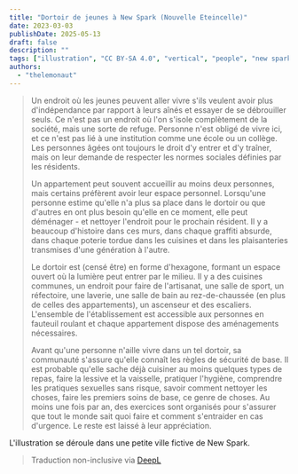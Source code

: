 ```yaml
---
title: "Dortoir de jeunes à New Spark (Nouvelle Eteincelle)"
date: 2023-03-03
publishDate: 2025-05-13
draft: false
description: ""
tags: ["illustration", "CC BY-SA 4.0", "vertical", "people", "new spark"]
authors:
  - "thelemonaut"
---
```


> Un endroit où les jeunes peuvent aller vivre s'ils veulent avoir plus d'indépendance par rapport à leurs aînés et essayer de se débrouiller seuls. Ce n'est pas un endroit où l'on s'isole complètement de la société, mais une sorte de refuge. Personne n'est obligé de vivre ici, et ce n'est pas lié à une institution comme une école ou un collège. Les personnes âgées ont toujours le droit d'y entrer et d'y traîner, mais on leur demande de respecter les normes sociales définies par les résidents.
>
> Un appartement peut souvent accueillir au moins deux personnes, mais certains préfèrent avoir leur espace personnel. Lorsqu'une personne estime qu'elle n'a plus sa place dans le dortoir ou que d'autres en ont plus besoin qu'elle en ce moment, elle peut déménager - et nettoyer l'endroit pour le prochain résident. Il y a beaucoup d'histoire dans ces murs, dans chaque graffiti absurde, dans chaque poterie tordue dans les cuisines et dans les plaisanteries transmises d'une génération à l'autre.
>
> Le dortoir est (censé être) en forme d'hexagone, formant un espace ouvert où la lumière peut entrer par le milieu. Il y a des cuisines communes, un endroit pour faire de l'artisanat, une salle de sport, un réfectoire, une laverie, une salle de bain au rez-de-chaussée (en plus de celles des appartements), un ascenseur et des escaliers. L'ensemble de l'établissement est accessible aux personnes en fauteuil roulant et chaque appartement dispose des aménagements nécessaires.
>
> Avant qu'une personne n'aille vivre dans un tel dortoir, sa communauté s'assure qu'elle connaît les règles de sécurité de base. Il est probable qu'elle sache déjà cuisiner au moins quelques types de repas, faire la lessive et la vaisselle, pratiquer l'hygiène, comprendre les pratiques sexuelles sans risque, savoir comment nettoyer les choses, faire les premiers soins de base, ce genre de choses. Au moins une fois par an, des exercices sont organisés pour s'assurer que tout le monde sait quoi faire et comment s'entraider en cas d'urgence. Le reste est laissé à leur appréciation.

L'illustration se déroule dans une petite ville fictive de New Spark.

> Traduction non-inclusive via [DeepL](https://www.deepl.com/translator)
